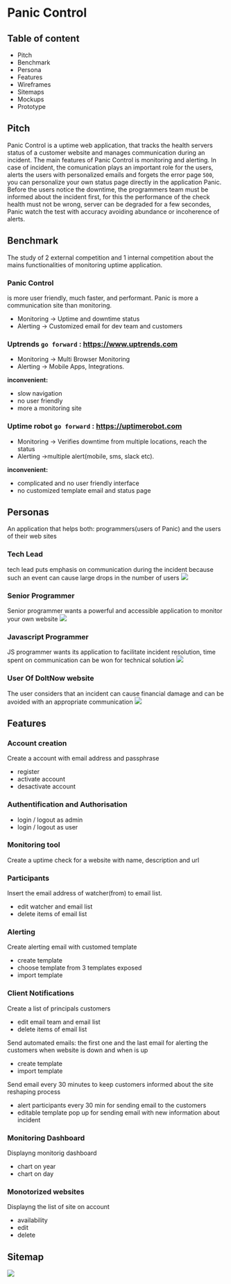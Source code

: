 # Panic Control
## Table of content

- Pitch
- Benchmark
- Persona
- Features
- Wireframes
- Sitemaps
- Mockups
- Prototype


## Pitch
  Panic Control is a uptime web application, that tracks the health servers status of a customer website and manages communication during an incident. The main features of Panic Control is monitoring and alerting. 
In case of incident, the comunication plays an important role for the users, alerts the users with personalized emails and forgets the error page `500`, you can personalize your own status page directly in the application Panic. 
  Before the users notice the downtime, the programmers team must be informed about the incident first, for this the performance of the check health must not be wrong, server can be degraded for a few secondes, Panic watch the test with accuracy avoiding abundance or incoherence of alerts.




## Benchmark

  The study of 2 external competition and 1 internal competition about the mains functionalities of monitoring uptime application.

### Panic Control
is more user friendly, much faster, and performant. Panic is more a communication site than monitoring.
- Monitoring -> Uptime and downtime status 
- Alerting -> Customized email for dev team and customers 

### Uptrends `go forward` : <https://www.uptrends.com> 
- Monitoring -> Multi Browser Monitoring
- Alerting -> Mobile Apps, Integrations.

**inconvenient:**
- slow navigation
- no user friendly
- more a monitoring site  

### Uptime robot `go forward` : <https://uptimerobot.com>
- Monitoring -> Verifies downtime from multiple locations, reach the status
- Alerting ->multiple alert(mobile, sms, slack etc).

**inconvenient:** 
- complicated and no user friendly interface
- no customized template email and status page


## Personas

An application that helps both: programmers(users of Panic) and the users of their web sites

### Tech Lead
tech lead puts emphasis on communication during the incident because such an event can cause large drops in the number of users
![](https://github.com/Ioanardelean/PanicControl/blob/master/Resources/persona/personaHongbo.PNG)
### Senior Programmer
Senior programmer wants a powerful and accessible application to monitor your own website
![](https://github.com/Ioanardelean/PanicControl/blob/master/Resources/persona/personaMohamed.PNG)
### Javascript Programmer
JS programmer wants its application to facilitate incident resolution, time spent on communication can be won for technical solution
![](https://github.com/Ioanardelean/PanicControl/blob/master/Resources/persona/personaSherazad.PNG)
### User Of DoItNow website
The user considers that an incident can cause financial damage and can be avoided with an appropriate communication
![](https://github.com/Ioanardelean/PanicControl/blob/master/Resources/persona/personaBenjie.PNG)


## Features
### Account creation
 Create a account with email address and passphrase
 
 + register
 + activate account
 + desactivate account

### Authentification and Authorisation
 + login / logout as admin
 + login / logout as user
### Monitoring tool

 Create a uptime check for a website with name, description and url
### Participants

 Insert the email address of watcher(from) to email list. 
 
 + edit watcher and email list
 + delete items of email list
### Alerting
 Create alerting email with customed template
 + create template
 + choose template from 3 templates exposed 
 + import template
 ### Client Notifications

 Create a list of principals customers 
 
 + edit email team and email list
 + delete items of email list
 
 Send automated emails: the first one and the last email for alerting the customers when website is down and when is up
 + create template
 + import template
 
 
 Send email every 30 minutes to keep customers informed about the site reshaping process 
 + alert participants every 30 min for sending email to the customers
 + editable template pop up for sending email with new information about incident
 
### Monitoring Dashboard

 Displayng monitorig dashboard
 
 + chart on year 
 + chart on day
 ### Monotorized websites

 Displayng the list of site on account
 + availability 
 + edit
 + delete

 
## Sitemap

![](https://github.com/Ioanardelean/PanicControl/blob/master/Resources/sitemap/sitemapV1.png)


